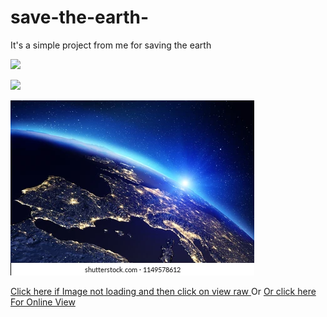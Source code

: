 # save-the-earth-
It's a simple project from me for saving the earth


<p><img src="https://www.shutterstock.com/image-illustration/planet-earth-sunrise-elements-this-image-1149578612"></p>
<img src="https://github.com/BlaizingInfernoDragon123/save-the-earth-/releases/download/Html/season06_ep42_ss02.1.jpg">

<p><img src="./Earth.webp"></p>

<a href="./Earth.webp"> Click here if Image not loading and then click on view raw </a> 
Or
<a href="https://raw.githubusercontent.com/BlaizingInfernoDragon123/save-the-earth-/main/Earth.webp">Or click here For Online View</a>
